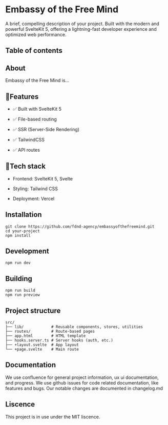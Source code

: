 # Embassy of the Free Mind
A brief, compelling description of your project.
Built with the modern and powerful SvelteKit 5, offering a lightning-fast developer experience and optimized web performance.

## Table of contents

## About
Embassy of the Free Mind is...

## 🚀Features
- ✅ Built with SvelteKit 5

- ✅ File-based routing

- ✅ SSR (Server-Side Rendering)

- ✅ TailwindCSS

- ✅ API routes

## 🧰Tech stack
- Frontend: SvelteKit 5, Svelte

- Styling: Tailwind CSS 

- Deployment: Vercel

## Installation
```
git clone https://github.com/fdnd-agency/embassyofthefreemind.git
cd your-project
npm install
```
## Development
```
npm run dev
```
## Building
```
npm run build
npm run preview
```
## Project structure
```
src/
├── lib/            # Reusable components, stores, utilities
├── routes/         # Route-based pages
├── app.html        # HTML template
├── hooks.server.ts # Server hooks (auth, etc.)
├── +layout.svelte  # App layout
└── +page.svelte    # Main route
```
## Documentation
We use confluence for general project information, ux ui documentation, and progress.
We use github issues for code related documentation, like features and bugs.
Our notable changes are documented in changelog.md

## Liscence
This project is in use under the MIT liscence.
